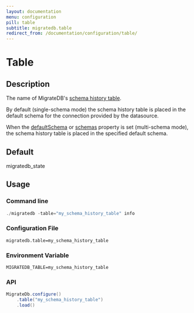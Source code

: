 ```yaml
---
layout: documentation
menu: configuration
pill: table
subtitle: migratedb.table
redirect_from: /documentation/configuration/table/
---
```


# Table

## Description

The name of MigrateDB's [schema history table](/migratedb/documentation/concepts/migrations#schema-history-table).

By default (single-schema mode) the schema history table is placed in the default schema for the connection provided by
the datasource.

When the [defaultSchema](/migratedb/documentation/configuration/parameters/defaultSchema)
or [schemas](/migratedb/documentation/configuration/parameters/schemas) property is set (multi-schema mode), the schema history
table is placed in the specified default schema.

## Default

migratedb_state

## Usage

### Command line

```powershell
./migratedb -table="my_schema_history_table" info
```

### Configuration File

```properties
migratedb.table=my_schema_history_table
```

### Environment Variable

```properties
MIGRATEDB_TABLE=my_schema_history_table
```

### API

```java
MigrateDb.configure()
    .table("my_schema_history_table")
    .load()
```
